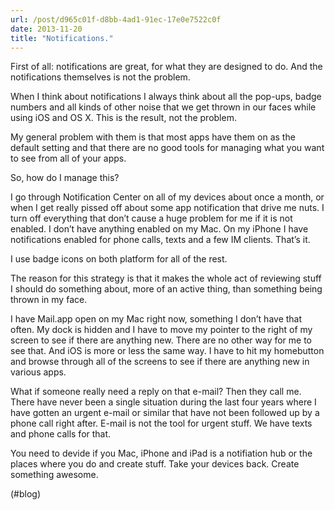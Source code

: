 ```yaml
---
url: /post/d965c01f-d8bb-4ad1-91ec-17e0e7522c0f
date: 2013-11-20
title: "Notifications."
---
```


First of all: notifications are great, for what they are designed to do. And the notifications themselves is not the problem.



When I think about notifications I always think about all the pop-ups, badge numbers and all kinds of other noise that we get thrown in our faces while using iOS and OS X. This is the result, not the problem.



My general problem with them is that most apps have them on as the default setting and that there are no good tools for managing what you want to see from all of your apps.



So, how do I manage this?



I go through Notification Center on all of my devices about once a month, or when I get really pissed off about some app notification that drive me nuts. I turn off everything that don&#8217;t cause a huge problem for me if it is not enabled. I don&#8217;t have anything enabled on my Mac. On my iPhone I have notifications enabled for phone calls, texts and a few IM clients. That&#8217;s it.



I use badge icons on both platform for all of the rest.



The reason for this strategy is that it makes the whole act of reviewing stuff I should do something about, more of an active thing, than something being thrown in my face.



I have Mail.app open on my Mac right now, something I don&#8217;t have that often. My dock is hidden and I have to move my pointer to the right of my screen to see if there are anything new. There are no other way for me to see that. And iOS is more or less the same way. I have to hit my homebutton and browse through all of the screens to see if there are anything new in various apps.



What if someone really need a reply on that e-mail? Then they call me. There have never been a single situation during the last four years where I have gotten an urgent e-mail or similar that have not been followed up by a phone call right after. E-mail is not the tool for urgent stuff. We have texts and phone calls for that.



You need to devide if you Mac, iPhone and iPad is a notifiation hub or the places where you do and create stuff. Take your devices back. Create something awesome.



(#blog)